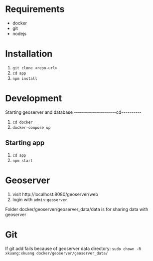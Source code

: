 Requirements
============

* docker
* git
* nodejs

Installation
============

1. `git clone <repo-url>`
1. `cd app`
1. `npm install`

Development
===========

Starting geoserver and database
---------------------cd----------
1. `cd docker`
2. `docker-compose up`

Starting app
------------
1. `cd app`
2. `npm start`


Geoserver
=========

1. visit http://localhost:8080/geoserver/web
2. login with `admin:geoserver`

Folder docker/geoserver/geoserver_data/data is for sharing data with geoserver

Git
===

If git add fails because of geoserver data directory:
`sudo chown -R xkuang:xkuang docker/geoserver/geoserver_data/`